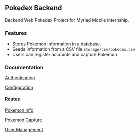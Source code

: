 ## Pokedex Backend

Backend Web Pokedex Project for Myriad Mobile internship.

### Features

* Stores Pokemon information in a database.
* Seeds information from a CSV file `storage/csv/pokedex.csv`
* Users can register accounts and capture Pokemon

### Documentation

[Authentication](wiki/authentication)

[Configuration](wiki/configuration)

#### Routes

[Pokemon Info](wiki/pokemon)

[Pokemon Capture](wiki/pokemon-capture)

[User Management](wiki/user-management)
